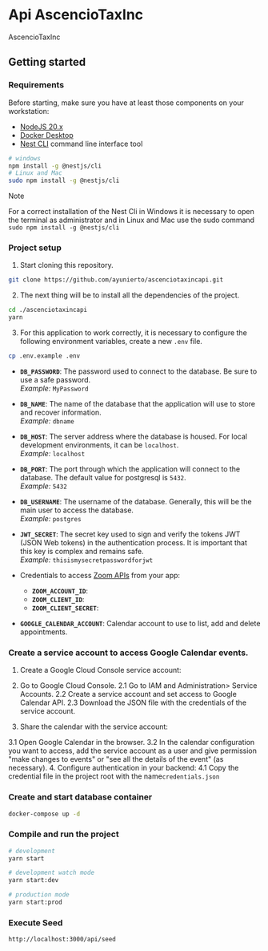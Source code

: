 # Api AscencioTaxInc

AscencioTaxInc

## Getting started

### Requirements

Before starting, make sure you have at least those components on your workstation:

- [NodeJS 20.x](https://nodejs.org/en/download/package-manager)
- [Docker Desktop](https://www.docker.com/products/docker-desktop/)
- [Nest CLI](https://docs.nestjs.com/cli/overview#installation) command line interface tool

```sh
# windows
npm install -g @nestjs/cli
# Linux and Mac
sudo npm install -g @nestjs/cli
```

> [!NOTE]
> For a correct installation of the Nest Cli in Windows it is necessary to open the terminal as administrator and in Linux and Mac use the sudo command `sudo npm install -g @nestjs/cli`

### Project setup

1. Start cloning this repository.

```sh
git clone https://github.com/ayunierto/ascenciotaxincapi.git
```

2. The next thing will be to install all the dependencies of the project.

```sh
cd ./ascenciotaxincapi
yarn
```

3. For this application to work correctly, it is necessary to configure the following environment variables, create a new `.env` file.

```sh
cp .env.example .env
```

- **`DB_PASSWORD`**: The password used to connect to the database. Be sure to use a safe password.  
  _Example:_ `MyPassword`

- **`DB_NAME`**: The name of the database that the application will use to store and recover information.  
  _Example:_ `dbname`

- **`DB_HOST`**: The server address where the database is housed. For local development environments, it can be `localhost`.  
  _Example:_ `localhost`

- **`DB_PORT`**: The port through which the application will connect to the database. The default value for postgresql is `5432`.  
  _Example:_ `5432`

- **`DB_USERNAME`**: The username of the database. Generally, this will be the main user to access the database.  
  _Example:_ `postgres`

- **`JWT_SECRET`**: The secret key used to sign and verify the tokens JWT (JSON Web tokens) in the authentication process. It is important that this key is complex and remains safe.  
  _Example:_ `thisismysecretpasswordforjwt`

- Credentials to access [Zoom APIs](https://marketplace.zoom.us/user/build) from your app:

  - **`ZOOM_ACCOUNT_ID`**: 
  - **`ZOOM_CLIENT_ID`**: 
  - **`ZOOM_CLIENT_SECRET`**: 

- **`GOOGLE_CALENDAR_ACCOUNT`**: Calendar account to use to list, add and delete appointments.

### Create a service account to access Google Calendar events.

1. Create a Google Cloud Console service account:

2. Go to Google Cloud Console.
   2.1 Go to IAM and Administration> Service Accounts.
   2.2 Create a service account and set access to Google Calendar API.
   2.3 Download the JSON file with the credentials of the service account.

3. Share the calendar with the service account:

3.1 Open Google Calendar in the browser.
3.2 In the calendar configuration you want to access, add the service account as a user and give permission "make changes to events" or "see all the details of the event" (as necessary). 4. Configure authentication in your backend:
4.1 Copy the credential file in the project root with the name`credentials.json`

### Create and start database container

```sh
docker-compose up -d
```

### Compile and run the project

```bash
# development
yarn start

# development watch mode
yarn start:dev

# production mode
yarn start:prod
```

### Execute Seed

```
http://localhost:3000/api/seed
```
